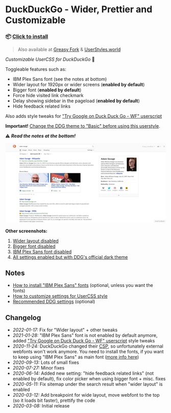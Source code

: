 # DuckDuckGo - Wider, Prettier and Customizable

### 📦 [Click to install](https://github.com/krisu5/userstyles/raw/master/DuckDuckGo%20-%20Wider%20Prettier%20and%20Customizable/duckduckgo_wider_prettier_and_customizable.user.css)

> Also available at [Greasy Fork](https://greasyfork.org/en/scripts/397561-duckduckgo-wider-prettier-and-customizable) & [UserStyles.world](https://userstyles.world/style/127/duckduckgo-wider-prettier-and-customizable)

*Customizable UserCSS for DuckDuckGo* 🦆

Toggleable features such as:
- IBM Plex Sans font (see the notes at bottom)
- Wider layout for 1920px or wider screens (**enabled by default**)
- Bigger font (**enabled by default**)
- Force hide visited link checkmark
- Delay showing sidebar in the pageload (**enabled by default**)
- Hide feedback related links

Also adds style tweaks for ["Try Google on Duck Duck Go - WF" userscript](https://greasyfork.org/en/scripts/389801-try-google-on-duck-duck-go-wf)

**Important!** [Change the DDG theme to "Basic" before using this userstyle](https://duckduckgo.com/settings#theme).

⚠ ***Read the notes at the bottom!***

![Userstyle screenshot, all settings enabled](https://raw.githubusercontent.com/krisu5/userstyles/master/DuckDuckGo%20-%20Wider%20Prettier%20and%20Customizable/screenshots/1_default.png)

**Other screenshots:**
1. [Wider layout disabled](../../../raw/master/DuckDuckGo%20-%20Wider%20Prettier%20and%20Customizable/screenshots/2_no_wider_layout.png)
2. [Bigger font disabled](../../../raw/master/DuckDuckGo%20-%20Wider%20Prettier%20and%20Customizable/screenshots/3_no_bigger_font.png)
3. [IBM Plex Sans font disabled](../../../raw/master/DuckDuckGo%20-%20Wider%20Prettier%20and%20Customizable/screenshots/4_no_ibm_plex.png)
4. [All settings enabled but with DDG's official dark theme](../../../raw/master/DuckDuckGo%20-%20Wider%20Prettier%20and%20Customizable/screenshots/5_all_settings_but_with_dark_theme.png)

## Notes

- [How to install "IBM Plex Sans" fonts](installing_ibm-plex-sans.md) (optional, unless you want the fonts)
- [How to customize settings for UserCSS style](https://github.com/openstyles/stylus/wiki/UserCSS#how-do-i-customize-usercss)
- [Recommended DDG settings](ddg_settings.md) (optional)

## Changelog

- *2022-01-17:* Fix for "Wider layout" + other tweaks
- *2021-01-28:* "IBM Plex Sans" font is not enabled by default anymore, added ["Try Google on Duck Duck Go - WF" userscript](https://greasyfork.org/en/scripts/389801-try-google-on-duck-duck-go-wf) style tweaks
- *2020-11-24:* DuckDuckGo changed their [CSP](https://developer.mozilla.org/en-US/docs/Web/HTTP/CSP), so unfortunately external webfonts won't work anymore. You need to install the fonts, if you want to keep using "IBM Plex Sans" as main font ([more info here](installing_ibm-plex-sans.md))
- *2020-09-13:* Lots of small fixes
- *2020-07-27:* Minor fixes
- *2020-06-14:* Added new setting: "hide feedback related links" (not enabled by default), fix color picker when using bigger font + misc. fixes
- *2020-05-11:* Fix sitemap under the search result when "wider layout" is enabled
- *2020-03-12:* Add breakpoint for wide layout, move webfont to the top (so it loads bit faster), prettify the code
- *2020-03-08:* Initial release
